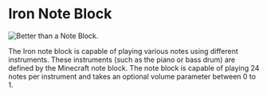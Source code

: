 # Iron Note Block

![Better than a Note Block.](block:computronics:computronics.ironNoteBlock)

The Iron note block is capable of playing various notes using different instruments. These instruments (such as the piano or bass drum) are defined by the Minecraft note block. The note block is capable of playing 24 notes per instrument and takes an optional volume parameter between 0 to 1.
